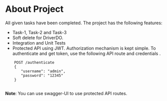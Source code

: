 # About Project

All given tasks have been completed. The project has the following features:

- Task-1, Task-2 and Task-3
- Soft delete for DriverDO.
- Integration and Unit Tests
- Protected API using JWT. Authorization mechanism is kept simple. To authenticate and get token, use the following API route and credentials .

```shell
    POST /authenticate
    {
       "username": "admin",
       "password": "12345"
    }
    
```
**Note**: You can use swagger-UI to use protected API routes.
    